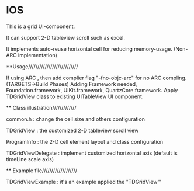 # IOS

This is a grid UI-component.

It can support 2-D tableview scroll such as excel.

It implements auto-reuse horizontal cell for reducing memory-usage. (Non-ARC implementation)


**Usage///////////////////////////

If using ARC , then add complier flag "-fno-objc-arc" for no ARC compling. (TARGETS->Build Phases)
Adding Framework needed, Foundation.framework, UIKit.framework, QuartzCore.framework.
Apply TDGridView class to existing UITableView UI component.



** Class illustration/////////////

common.h :  change the cell size and others configuration

TDGridView :  the customized 2-D tableview scroll view

ProgramInfo :  the 2-D cell element layout and class configuration

TDGridViewDelegate :  implement customized horizontal axis (default is timeLine scale axis)



** Example file///////////////////

TDGridViewExample :  it's an example applied the "TDGridView"'

